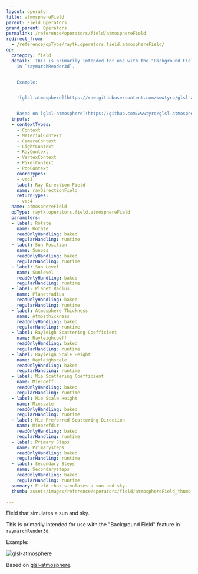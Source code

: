 ```yaml
---
layout: operator
title: atmosphereField
parent: Field Operators
grand_parent: Operators
permalink: /reference/operators/field/atmosphereField
redirect_from:
  - /reference/opType/raytk.operators.field.atmosphereField/
op:
  category: field
  detail: 'This is primarily intended for use with the "Background Field" feature
    in `raymarchRender3d`.


    Example:


    ![glsl-atmosphere](https://raw.githubusercontent.com/wwwtyro/glsl-atmosphere/master/images/atmosphere.png)


    Based on [glsl-atmosphere](https://github.com/wwwtyro/glsl-atmosphere/).'
  inputs:
  - contextTypes:
    - Context
    - MaterialContext
    - CameraContext
    - LightContext
    - RayContext
    - VertexContext
    - PixelContext
    - PopContext
    coordTypes:
    - vec3
    label: Ray Direction Field
    name: rayDirectionField
    returnTypes:
    - vec4
  name: atmosphereField
  opType: raytk.operators.field.atmosphereField
  parameters:
  - label: Rotate
    name: Rotate
    readOnlyHandling: baked
    regularHandling: runtime
  - label: Sun Position
    name: Sunpos
    readOnlyHandling: baked
    regularHandling: runtime
  - label: Sun Level
    name: Sunlevel
    readOnlyHandling: baked
    regularHandling: runtime
  - label: Planet Radius
    name: Planetradius
    readOnlyHandling: baked
    regularHandling: runtime
  - label: Atmosphere Thickness
    name: Atmosthickness
    readOnlyHandling: baked
    regularHandling: runtime
  - label: Rayleigh Scattering Coefficient
    name: Rayleighcoeff
    readOnlyHandling: baked
    regularHandling: runtime
  - label: Rayleigh Scale Height
    name: Rayleighscale
    readOnlyHandling: baked
    regularHandling: runtime
  - label: Mie Scattering Coefficient
    name: Miecoeff
    readOnlyHandling: baked
    regularHandling: runtime
  - label: Mie Scale Height
    name: Miescale
    readOnlyHandling: baked
    regularHandling: runtime
  - label: Mie Preferred Scattering Direction
    name: Mieprefdir
    readOnlyHandling: baked
    regularHandling: runtime
  - label: Primary Steps
    name: Primarysteps
    readOnlyHandling: baked
    regularHandling: runtime
  - label: Secondary Steps
    name: Secondarysteps
    readOnlyHandling: baked
    regularHandling: runtime
  summary: Field that simulates a sun and sky.
  thumb: assets/images/reference/operators/field/atmosphereField_thumb.png

---
```



Field that simulates a sun and sky.

This is primarily intended for use with the "Background Field" feature in `raymarchRender3d`.

Example:

![glsl-atmosphere](https://raw.githubusercontent.com/wwwtyro/glsl-atmosphere/master/images/atmosphere.png)

Based on [glsl-atmosphere](https://github.com/wwwtyro/glsl-atmosphere/).